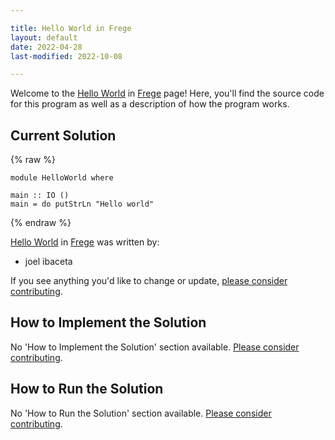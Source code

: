 ```yaml
---

title: Hello World in Frege
layout: default
date: 2022-04-28
last-modified: 2022-10-08

---
```


Welcome to the [Hello World](https://sampleprograms.io/projects/hello-world) in [Frege](https://sampleprograms.io/languages/frege) page! Here, you'll find the source code for this program as well as a description of how the program works.

## Current Solution

{% raw %}

```frege
module HelloWorld where

main :: IO ()
main = do putStrLn "Hello world"
```

{% endraw %}

[Hello World](https://sampleprograms.io/projects/hello-world) in [Frege](https://sampleprograms.io/languages/frege) was written by:

- joel ibaceta

If you see anything you'd like to change or update, [please consider contributing](https://github.com/TheRenegadeCoder/sample-programs).

## How to Implement the Solution

No 'How to Implement the Solution' section available. [Please consider contributing](https://github.com/TheRenegadeCoder/sample-programs-website).

## How to Run the Solution

No 'How to Run the Solution' section available. [Please consider contributing](https://github.com/TheRenegadeCoder/sample-programs-website).